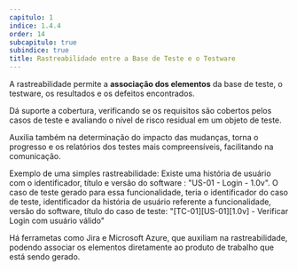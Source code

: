 ```yaml
---
capitulo: 1
indice: 1.4.4
order: 14
subcapitulo: true
subindice: true
title: Rastreabilidade entre a Base de Teste e o Testware
---
```


<p>A rastreabilidade permite a <b>associação dos elementos</b> da base de teste, o testware, os resultados e os defeitos encontrados.</p>
<p>Dá suporte a cobertura, verificando se os requisitos são cobertos pelos casos de teste e avaliando o nível de risco residual em um objeto de teste.</p>
<p>Auxilia também na determinação do impacto das mudanças, torna o progresso e os relatórios dos testes mais compreensíveis, facilitando na comunicação.</p>

<p>Exemplo de uma simples rastreabilidade: Existe uma história de usuário com o identificador, título e versão do software : "US-01 - Login - 1.0v". O caso de teste gerado para essa funcionalidade, teria o identificador do caso de teste, identificador da história de usuário referente a funcionalidade, versão do software, título do caso de teste: "[TC-01][US-01][1.0v] - Verificar Login com usuário válido" </p>

<p>Há ferrametas como Jira e Microsoft Azure, que auxiliam na rastreabilidade, podendo associar os elementos diretamente ao produto de trabalho que está sendo gerado.</p>

